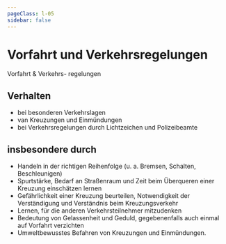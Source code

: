```yaml
---
pageClass: l-05
sidebar: false
---
```


# Vorfahrt und Verkehrsregelungen

<auswahl>

<item itemSize="i-m" class="l5 slabT itemTitle">	

<div class="l5w">
      	<span class="l5a">Vorfahrt &</span>
      	<span class="l5b">Verkehrs-</span>
      	<span class="l5c">regelungen</span>
</div>   

</item>

<item itemSize="i-l" itemClass="itemVerhalten">

## Verhalten

- bei besonderen Verkehrslagen
- van Kreuzungen und Einmündungen
- bei Verkehrsregelungen durch Lichtzeichen und Polizeibeamte

</item>

<item itemSize="i-l" itemClass="itemVerhalten2">

## insbesondere durch

- Handeln in der richtigen Reihenfolge (u. a. Bremsen, Schalten, Beschleunigen)
- Spurtstärke, Bedarf an Straßenraum und Zeit beim Überqueren einer Kreuzung einschätzen lernen
- Gefährlichkeit einer Kreuzung beurteilen, Notwendigkeit der Verständigung und Verständnis beim Kreuzungsverkehr
- Lernen, für die anderen Verkehrsteilnehmer mitzudenken
- Bedeutung von Gelassenheit und Geduld, gegebenenfalls auch einmal auf Vorfahrt verzichten
- Umweltbewusstes Befahren von Kreuzungen und Einmündungen.

</item>

</auswahl>